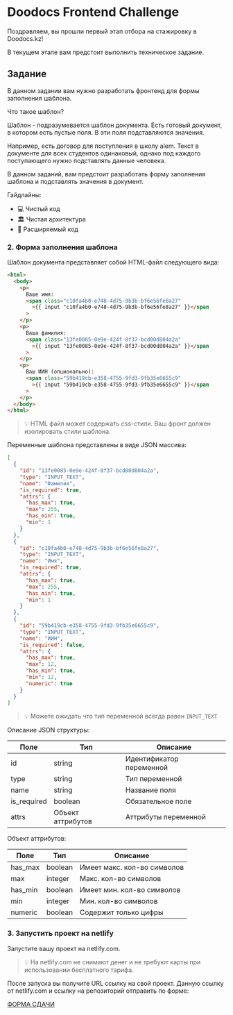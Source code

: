 # Doodocs Frontend Challenge

Поздравляем, вы прошли первый этап отбора на стажировку в Doodocs.kz!

В текущем этапе вам предстоит выполнить техническое задание.

## Задание

В данном задании вам нужно разработать фронтенд для формы заполнения шаблона.

Что такое шаблон?

Шаблон - подразумевается шаблон документа. Есть готовый документ, в котором есть
пустые поля. В эти поля подставляются значения.

Например, есть договор для поступления в школу alem. Текст в документе для всех студентов одинаковый, однако под каждого поступающего нужно подставлять данные человека.

В данном заданий, вам предстоит разработать форму заполнения шаблона и подставлять значения в документ.

Гайдлайны:

- 💻 Чистый код
- 🏛️ Чистая архитектура
- 🧩 Расширяемый код

### 2. Форма заполнения шаблона

Шаблон документа представляет собой HTML-файл следующего вида:

```html
<html>
  <body>
    <p>
      Ваше имя:
      <span class="c10fa4b0-e748-4d75-9b3b-bf6e56fe8a27"
        >{{ input "c10fa4b0-e748-4d75-9b3b-bf6e56fe8a27" }}</span
      >
    </p>
    <p>
      Ваша фамилия:
      <span class="13fe0085-0e9e-424f-8f37-bcd00d804a2a"
        >{{ input "13fe0085-0e9e-424f-8f37-bcd00d804a2a" }}</span
      >
    </p>
    <p>
      Ваш ИИН (опционально):
      <span class="59b419cb-e358-4755-9fd3-9fb35e6655c9"
        >{{ input "59b419cb-e358-4755-9fd3-9fb35e6655c9" }}</span
      >
    </p>
  </body>
</html>
```

> 💡 HTML файл может содержать css-стили. Ваш фронт должен изолировать стили шаблона.

Переменные шаблона представлены в виде JSON массива:

```json
[
  {
    "id": "13fe0085-0e9e-424f-8f37-bcd00d804a2a",
    "type": "INPUT_TEXT",
    "name": "Фамилия",
    "is_required": true,
    "attrs": {
      "has_max": true,
      "max": 255,
      "has_min": true,
      "min": 1
    }
  },
  {
    "id": "c10fa4b0-e748-4d75-9b3b-bf6e56fe8a27",
    "type": "INPUT_TEXT",
    "name": "Имя",
    "is_required": true,
    "attrs": {
      "has_max": true,
      "max": 255,
      "has_min": true,
      "min": 1
    }
  },
  {
    "id": "59b419cb-e358-4755-9fd3-9fb35e6655c9",
    "type": "INPUT_TEXT",
    "name": "ИИН",
    "is_required": false,
    "attrs": {
      "has_max": true,
      "max": 12,
      "has_min": true,
      "min": 12,
      "numeric": true
    }
  }
]
```

> 💡 Можете ожидать что тип переменной всегда равен `INPUT_TEXT`

Описание JSON структуры:

| Поле        | Тип               | Описание                 |
| ----------- | ----------------- | ------------------------ |
| id          | string            | Идентификатор переменной |
| type        | string            | Тип переменной           |
| name        | string            | Название поля            |
| is_required | boolean           | Обязательное поле        |
| attrs       | Объект аттрибутов | Аттрибуты переменной     |

Объект аттрибутов:

| Поле    | Тип     | Описание                    |
| ------- | ------- | --------------------------- |
| has_max | boolean | Имеет макс. кол-во символов |
| max     | integer | Макс. кол-во символов       |
| has_min | boolean | Имеет мин. кол-во символов  |
| min     | integer | Мин. кол-во символов        |
| numeric | boolean | Содержит только цифры       |

### 3. Запустить проект на netlify

Запустите вашу проект на netlify.com.

> 💡 На netlify.com не снимают денег и не требуют карты при использовании бесплатного тарифа.

После запуска вы получите URL ссылку на свой проект.
Данную ссылку от netlify.com и ссылку на репозиторий отправить по форме:

[ФОРМА СДАЧИ](https://tally.so/r/mer77O)
